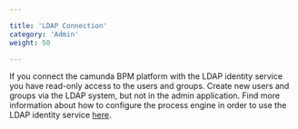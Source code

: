```yaml
---

title: 'LDAP Connection'
category: 'Admin'
weight: 50

---
```


If you connect the camunda BPM platform with the LDAP identity service you have read-only access to the users and groups. Create new users and groups via the LDAP system, but not in the admin application. Find more information about how to configure the process engine in order to use the LDAP identity service [here](ref:#process-engine-identity-service-the-ldap-identity-service).
